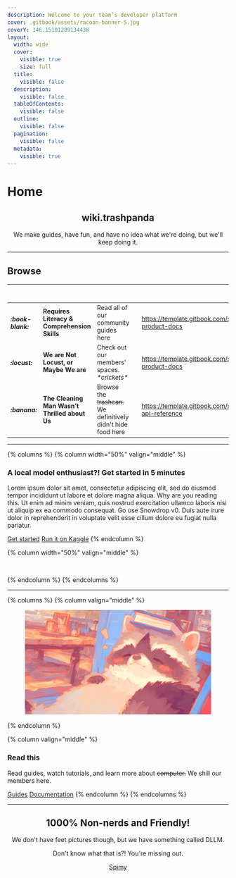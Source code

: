 ```yaml
---
description: Welcome to your team’s developer platform
cover: .gitbook/assets/racoon-banner-5.jpg
coverY: 146.15101289134438
layout:
  width: wide
  cover:
    visible: true
    size: full
  title:
    visible: false
  description:
    visible: false
  tableOfContents:
    visible: false
  outline:
    visible: false
  pagination:
    visible: false
  metadata:
    visible: true
---
```


# Home

<h2 align="center">wiki.trashpanda</h2>

<p align="center">We make guides, have fun, and have no idea what we're doing, but we'll keep doing it.</p>

***

## Browse

<table data-view="cards"><thead><tr><th></th><th></th><th></th><th data-type="content-ref"></th><th data-hidden data-card-target data-type="content-ref"></th><th data-hidden data-card-cover data-type="image">Cover image</th></tr></thead><tbody><tr><td><h4><i class="fa-book-blank">:book-blank:</i></h4></td><td><strong>Requires Literacy &#x26; Comprehension Skills</strong></td><td>Read all of our community guides here</td><td></td><td><a href="https://template.gitbook.com/space-product-docs">https://template.gitbook.com/space-product-docs</a></td><td><a href=".gitbook/assets/racoon-5.png">racoon-5.png</a></td></tr><tr><td><h4><i class="fa-locust">:locust:</i></h4></td><td><strong>We are Not Locust, or Maybe We are</strong></td><td>Check out our members' spaces. <em>*crickets*</em></td><td></td><td><a href="https://template.gitbook.com/space-product-docs">https://template.gitbook.com/space-product-docs</a></td><td><a href=".gitbook/assets/racoon-4.png">racoon-4.png</a></td></tr><tr><td><h4><i class="fa-banana">:banana:</i></h4></td><td><strong>The Cleaning Man Wasn’t Thrilled about Us</strong></td><td>Browse the <del>trashcan.</del>  We definitively didn't hide food here</td><td></td><td><a href="https://template.gitbook.com/space-api-reference">https://template.gitbook.com/space-api-reference</a></td><td><a href=".gitbook/assets/racoon-6.png">racoon-6.png</a></td></tr></tbody></table>

***

{% columns %}
{% column width="50%" valign="middle" %}
### A local model enthusiast?!  Get started in 5 minutes

Lorem ipsum dolor sit amet, consectetur adipiscing elit, sed do eiusmod tempor incididunt ut labore et dolore magna aliqua. Why are you reading this. Ut enim ad minim veniam, quis nostrud exercitation ullamco laboris nisi ut aliquip ex ea commodo consequat. Go use Snowdrop v0. Duis aute irure dolor in reprehenderit in voluptate velit esse cillum dolore eu fugiat nulla pariatur.

<a href="https://huggingface.co/trashpanda-org" class="button primary" data-icon="face-smiling-hands">Get started</a> <a href="https://www.kaggle.com/code/divinesinner/koboldcpp-guide-in-comment" class="button secondary" data-icon="kaggle">Run it on Kaggle</a>
{% endcolumn %}

{% column width="50%" valign="middle" %}
<figure><img src=".gitbook/assets/racoon-7.png" alt="" width="563"><figcaption></figcaption></figure>
{% endcolumn %}
{% endcolumns %}

***

{% columns %}
{% column valign="middle" %}
<figure><img src=".gitbook/assets/racoon-10.png" alt=""><figcaption></figcaption></figure>
{% endcolumn %}

{% column valign="middle" %}
### Read this

Read guides, watch tutorials, and learn more about ~~computer.~~ We shill our members here.

<a href="https://template.gitbook.com/space-help-center" class="button primary" data-icon="book-open">Guides</a> <a href="https://template.gitbook.com/space-product-docs" class="button secondary" data-icon="book">Documentation</a>
{% endcolumn %}
{% endcolumns %}

***

<h2 align="center">1000% Non-nerds and Friendly! </h2>

<p align="center">We don't have feet pictures though, but we have something called DLLM.</p>

<p align="center">Don't know what that is?! You're missing out.</p>

<p align="center"><a href="./#wiki.trashpanda" class="button primary" data-icon="discord">Spimy</a></p>
